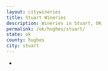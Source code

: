 ```yaml
---
layout: citywineries
title: Stuart Wineries
description: Wineries in Stuart, OK
permalink: /ok/hughes/stuart/
state: ok
county: hughes
city: stuart
---
```

-
